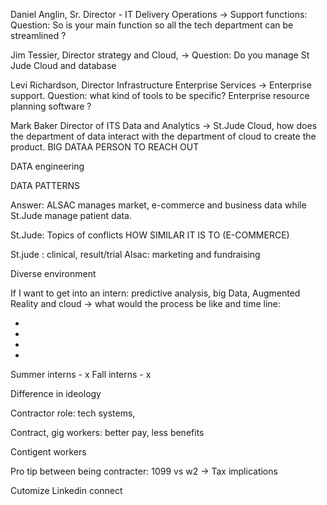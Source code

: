 
Daniel Anglin, Sr. Director - IT Delivery Operations -> Support functions: Question: So is your main function so all the tech department can be streamlined ?

Jim Tessier, Director strategy and Cloud,  -> Question: Do you manage St Jude Cloud and database

Levi Richardson, Director Infrastructure Enterprise Services -> Enterprise support. Question: what kind of tools to be specific? Enterprise resource planning software ?


Mark Baker Director of ITS Data and Analytics ->  St.Jude Cloud, how does the department of data interact with the department of cloud to create the product. 
BIG DATAA PERSON TO REACH OUT


DATA engineering


DATA PATTERNS 




Answer: ALSAC manages market, e-commerce and business data while St.Jude manage patient data.

St.Jude: Topics of conflicts
HOW SIMILAR IT IS TO (E-COMMERCE)


St.jude : clinical, result/trial
Alsac: marketing and fundraising

Diverse environment


If I want to get into an intern: predictive analysis, big Data, Augmented Reality and cloud -> what would the process be like and time line:

-
-
-
-



Summer interns - x
Fall interns - x

Difference in ideology

Contractor role: tech systems, 

Contract, gig workers: better pay, less benefits


Contigent workers


Pro tip between being contracter: 1099 vs w2 -> Tax implications

Cutomize Linkedin connect 
